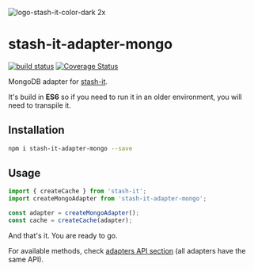 ![logo-stash-it-color-dark 2x](https://user-images.githubusercontent.com/1819138/30385483-99fd209c-98a7-11e7-85e2-595791d8d894.png)

# stash-it-adapter-mongo

[![build status](https://img.shields.io/travis/smolak/stash-it-adapter-mongo/master.svg?style=flat-square)](https://travis-ci.org/smolak/stash-it-adapter-mongo)
[![Coverage Status](https://coveralls.io/repos/github/smolak/stash-it-adapter-mongo/badge.svg?branch=master)](https://coveralls.io/github/smolak/stash-it-adapter-mongo)

MongoDB adapter for [stash-it](https://www.npmjs.com/package/stash-it).

It's build in **ES6** so if you need to run it in an older environment,
you will need to transpile it.

## Installation

```sh
npm i stash-it-adapter-mongo --save
```

## Usage

```javascript
import { createCache } from 'stash-it';
import createMongoAdapter from 'stash-it-adapter-mongo';

const adapter = createMongoAdapter();
const cache = createCache(adapter);
```

And that's it. You are ready to go.

For available methods, check [adapters API section](https://stash-it.gitbook.io/stash-it/api/adapter) (all adapters have the same API).
